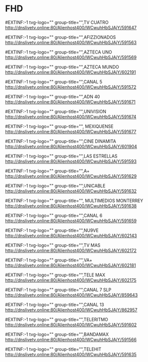 # FHD

#EXTINF:-1 tvg-logo="" group-title="",TV CUATRO
http://dnslivetv.online:80/Alienhost400/WCwuhHbSJAjY/591647

#EXTINF:-1 tvg-logo="" group-title="",AFIZZIONADOS
http://dnslivetv.online:80/Alienhost400/WCwuhHbSJAjY/591563


#EXTINF:-1 tvg-logo="" group-title="",AZTECA UNO
http://dnslivetv.online:80/Alienhost400/WCwuhHbSJAjY/591569

#EXTINF:-1 tvg-logo="" group-title="",AZTECA MUNDO
http://dnslivetv.online:80/Alienhost400/WCwuhHbSJAjY/602191

#EXTINF:-1 tvg-logo="" group-title="",CANAL 5
http://dnslivetv.online:80/Alienhost400/WCwuhHbSJAjY/591572

#EXTINF:-1 tvg-logo="" group-title="",ADN 40
http://dnslivetv.online:80/Alienhost400/WCwuhHbSJAjY/591671

#EXTINF:-1 tvg-logo="" group-title="",UNIVISION
http://dnslivetv.online:80/Alienhost400/WCwuhHbSJAjY/591674

#EXTINF:-1 tvg-logo="" group-title="", MEXIQUENSE
http://dnslivetv.online:80/Alienhost400/WCwuhHbSJAjY/591677

#EXTINF:-1 tvg-logo="" group-title="",CINE DINAMITA
http://dnslivetv.online:80/Alienhost400/WCwuhHbSJAjY/601904

#EXTINF:-1 tvg-logo="" group-title="",LAS ESTRELLAS
http://dnslivetv.online:80/Alienhost400/WCwuhHbSJAjY/591593

#EXTINF:-1 tvg-logo="" group-title="",A+
http://dnslivetv.online:80/Alienhost400/WCwuhHbSJAjY/591629

#EXTINF:-1 tvg-logo="" group-title="",UNICABLE
http://dnslivetv.online:80/Alienhost400/WCwuhHbSJAjY/591632

#EXTINF:-1 tvg-logo="" group-title="", MULTIMEDIOS MONTERREY 
http://dnslivetv.online:80/Alienhost400/WCwuhHbSJAjY/591638

#EXTINF:-1 tvg-logo="" group-title="",CANAL 6
http://dnslivetv.online:80/Alienhost400/WCwuhHbSJAjY/591659

#EXTINF:-1 tvg-logo="" group-title="",NU9VE
http://dnslivetv.online:80/Alienhost400/WCwuhHbSJAjY/602143

#EXTINF:-1 tvg-logo="" group-title="",TV MAS
http://dnslivetv.online:80/Alienhost400/WCwuhHbSJAjY/602172

#EXTINF:-1 tvg-logo="" group-title="",VA+
http://dnslivetv.online:80/Alienhost400/WCwuhHbSJAjY/602181

#EXTINF:-1 tvg-logo="" group-title="",TELE MAX
http://dnslivetv.online:80/Alienhost400/WCwuhHbSJAjY/602175

#EXTINF:-1 tvg-logo="" group-title="",CANAL 7 SLP 
http://dnslivetv.online:80/Alienhost400/WCwuhHbSJAjY/859643

#EXTINF:-1 tvg-logo="" group-title="",CANAL 13 
http://dnslivetv.online:80/Alienhost400/WCwuhHbSJAjY/862957

#EXTINF:-1 tvg-logo="" group-title="",TELERITMO
http://dnslivetv.online:80/Alienhost400/WCwuhHbSJAjY/591602

#EXTINF:-1 tvg-logo="" group-title="",BANDAMAX
http://dnslivetv.online:80/Alienhost400/WCwuhHbSJAjY/591566

#EXTINF:-1 tvg-logo="" group-title="",TELEHIT
http://dnslivetv.online:80/Alienhost400/WCwuhHbSJAjY/591635
